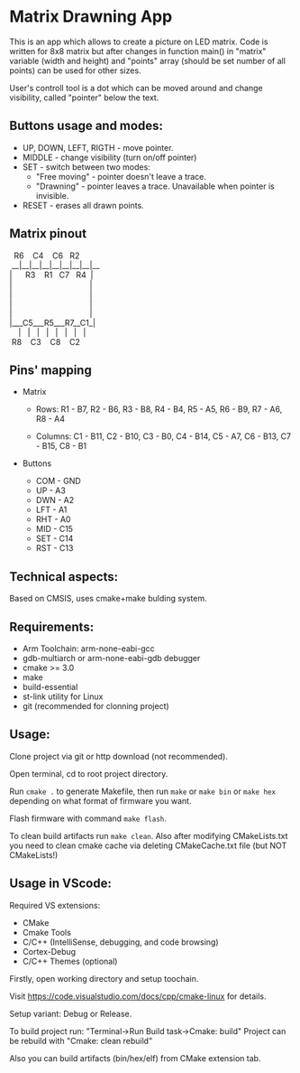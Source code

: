 # Matrix Drawning App

This is an app which allows to create a picture on LED matrix. Code is written for 8x8 matrix but after changes in function main() in "matrix" variable (width and height) and "points" array (should be set number of all points) can be used for other sizes.

User's controll tool is a dot which can be moved around and change visibility, called "pointer" below the text. 

## Buttons usage and modes:

* UP, DOWN, LEFT, RIGTH - move pointer.
* MIDDLE - change visibility (turn on/off pointer)
* SET - switch between two modes:
  * "Free moving" - pointer doesn't leave a trace.
  * "Drawning" - pointer leaves a trace. Unavailable when pointer is invisible.
* RESET - erases all drawn points.

## Matrix pinout

   &nbsp;&nbsp;R6&nbsp;&nbsp;&nbsp;&nbsp;C4&nbsp;&nbsp;&nbsp;&nbsp;C6&nbsp;&nbsp;&nbsp;R2  
  &nbsp;\_\_|\_\_|\_\_|\_\_|\_\_|\_\_|\_\_|\_\_|\_\_\
  |&nbsp;&nbsp;&nbsp;&nbsp;&nbsp;&nbsp;R3&nbsp;&nbsp;&nbsp;&nbsp;R1&nbsp;&nbsp;&nbsp;C7&nbsp;&nbsp;&nbsp;R4&nbsp;&nbsp;|\
  |&nbsp;&nbsp;&nbsp;&nbsp;&nbsp;&nbsp;&nbsp;&nbsp;&nbsp;&nbsp;&nbsp;&nbsp;&nbsp;&nbsp;&nbsp;&nbsp;&nbsp;&nbsp;&nbsp;&nbsp;&nbsp;&nbsp;&nbsp;&nbsp;&nbsp;&nbsp;&nbsp;&nbsp;&nbsp;&nbsp;&nbsp;&nbsp;&nbsp;&nbsp;&nbsp;|\
  |&nbsp;&nbsp;&nbsp;&nbsp;&nbsp;&nbsp;&nbsp;&nbsp;&nbsp;&nbsp;&nbsp;&nbsp;&nbsp;&nbsp;&nbsp;&nbsp;&nbsp;&nbsp;&nbsp;&nbsp;&nbsp;&nbsp;&nbsp;&nbsp;&nbsp;&nbsp;&nbsp;&nbsp;&nbsp;&nbsp;&nbsp;&nbsp;&nbsp;&nbsp;&nbsp;|\
  |&nbsp;&nbsp;&nbsp;&nbsp;&nbsp;&nbsp;&nbsp;&nbsp;&nbsp;&nbsp;&nbsp;&nbsp;&nbsp;&nbsp;&nbsp;&nbsp;&nbsp;&nbsp;&nbsp;&nbsp;&nbsp;&nbsp;&nbsp;&nbsp;&nbsp;&nbsp;&nbsp;&nbsp;&nbsp;&nbsp;&nbsp;&nbsp;&nbsp;&nbsp;&nbsp;|\
  |&nbsp;&nbsp;&nbsp;&nbsp;&nbsp;&nbsp;&nbsp;&nbsp;&nbsp;&nbsp;&nbsp;&nbsp;&nbsp;&nbsp;&nbsp;&nbsp;&nbsp;&nbsp;&nbsp;&nbsp;&nbsp;&nbsp;&nbsp;&nbsp;&nbsp;&nbsp;&nbsp;&nbsp;&nbsp;&nbsp;&nbsp;&nbsp;&nbsp;&nbsp;&nbsp;|\
  |\_\_\_C5\_\_\_R5\_\_\_R7\_\_C1\_|\
  &nbsp;&nbsp;&nbsp;&nbsp;|&nbsp;&nbsp;&nbsp;|&nbsp;&nbsp;&nbsp;|&nbsp;&nbsp;&nbsp;|&nbsp;&nbsp;&nbsp;|&nbsp;&nbsp;&nbsp;|&nbsp;&nbsp;&nbsp;|&nbsp;&nbsp;&nbsp;|\
  &nbsp;R8&nbsp;&nbsp;&nbsp;&nbsp;C3&nbsp;&nbsp;&nbsp;&nbsp;C8&nbsp;&nbsp;&nbsp;&nbsp;C2 

## Pins' mapping

* Matrix

  * Rows:     R1 - B7,   R2 - B6,  R3 - B8,  R4 - B4,
              R5 - A5,   R6 - B9,  R7 - A6,  R8 - A4
              
  * Columns:  C1 - B11,  C2 - B10, C3 - B0,  C4 - B14,
              C5 - A7,   C6 - B13, C7 - B15, C8 - B1
  
* Buttons
  * COM - GND
  * UP  - A3
  * DWN - A2
  * LFT - A1
  * RHT - A0
  * MID - C15
  * SET - C14
  * RST - C13

## Technical aspects:

Based on CMSIS, uses cmake+make bulding system.

## Requirements:
* Arm Toolchain: arm-none-eabi-gcc
* gdb-multiarch or arm-none-eabi-gdb debugger
* cmake >= 3.0
* make
* build-essential
* st-link utility for Linux
* git (recommended for clonning project)

## Usage:

Clone project via git or http download (not recommended).

Open terminal, cd to root project directory.

Run `cmake .` to generate Makefile, then run `make` or `make bin` or `make hex` depending on what format of firmware you want.

Flash firmware with command `make flash`.

To clean build artifacts run `make clean`. Also after modifying CMakeLists.txt you need to clean cmake cache via deleting CMakeCache.txt file (but NOT CMakeLists!)

## Usage in VScode:

Required VS extensions:
* CMake
* Cmake Tools
* C/C++ (IntelliSense, debugging, and code browsing)
* Cortex-Debug
* C/C++ Themes (optional)

Firstly, open working directory and setup toochain.

Visit https://code.visualstudio.com/docs/cpp/cmake-linux for details.

Setup variant: Debug or Release.

To build project run: "Terminal->Run Build task->Cmake: build"
Project can be rebuild with "Cmake: clean rebuild"

Also you can build artifacts (bin/hex/elf) from CMake extension tab.
